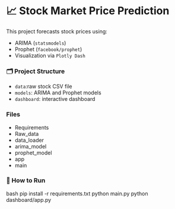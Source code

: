 # 📈 Stock Market Price Prediction

This project forecasts stock prices using:

- ARIMA (`statsmodels`)
- Prophet (`facebook/prophet`)
- Visualization via `Plotly Dash`

### 🗂 Project Structure

- `data`:raw stock CSV file
- `models`: ARIMA and Prophet models
- `dashboard`: interactive dashboard

### Files
- Requirements
- Raw_data
- data_loader
- arima_model
- prophet_model
- app
- main

### 🚀 How to Run

bash
pip install -r requirements.txt
python main.py
python dashboard/app.py


